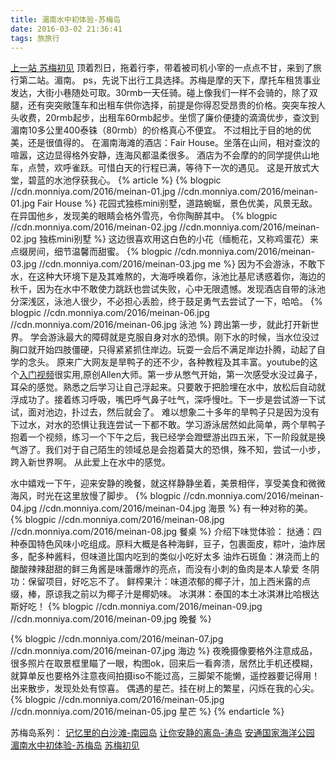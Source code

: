 ```yaml
---
title: 湄南水中初体验-苏梅岛
date: 2016-03-02 21:36:41
tags: 旅旅行
---
```

[上一站 苏梅初见](//monniya.com/2016/03/10/samui/)
顶着烈日，拖着行李，带着被司机小宰的一点点不甘，来到了旅行第二站。湄南。
ps，先说下出行工具选择。苏梅是摩的天下，摩托车租赁事业发达，大街小巷随处可取。30rmb一天任骑。碰上像我们一样不会骑的，除了双腿，还有突突敞篷车和出租车供你选择，前提是你得忍受昂贵的价格。突突车按人头收费，20rmb起步，出租车60rmb起步。坐惯了廉价便捷的滴滴优步，查汶到湄南10多公里400泰铢（80rmb）的价格真心不便宜。
不过相比于目的地的优美，还是很值得的。
在湄南海滩的酒店：Fair House。坐落在山间，相对查汶的喧嚣，这边显得格外安静，连海风都温柔很多。
酒店为不会摩的的同学提供山地车，点赞，欢呼雀跃。可惜白天的行程已满，等待下一次的遇见。
这是开放式大堂，碧蓝的水池俘获我心。
{% article %}
{% blogpic //cdn.monniya.com/2016/meinan-01.jpg //cdn.monniya.com/2016/meinan-01.jpg Fair House %}
花园式独栋mini别墅，道路蜿蜒，景色优美，风景无敌。在异国他乡，发现美的眼睛会格外雪亮，令你陶醉其中。
{% blogpic //cdn.monniya.com/2016/meinan-02.jpg //cdn.monniya.com/2016/meinan-02.jpg 独栋mini别墅 %}
这边很喜欢用这白色的小花（缅栀花，又称鸡蛋花）来点缀房间，细节温馨而甜蜜。
{% blogpic //cdn.monniya.com/2016/meinan-03.jpg //cdn.monniya.com/2016/meinan-03.jpg me %}
因为不会游泳，不敢下水，在这种大环境下是及其难熬的，大海呼唤着你，泳池比基尼诱惑着你，海边的秋千，因为在水中不敢使力跳跃也尝试失败，心中无限遗憾。发现酒店自带的泳池分深浅区，泳池人很少，不必担心丢脸，终于鼓足勇气去尝试了一下，哈哈。
{% blogpic //cdn.monniya.com/2016/meinan-06.jpg //cdn.monniya.com/2016/meinan-06.jpg 泳池 %}
跨出第一步，就此打开新世界。
学会游泳最大的障碍就是克服自身对水的恐惧。刚下水的时候，当水位没过胸口就开始四肢僵硬，只得紧紧抓住岸边。玩耍一会后不满足岸边扑腾，动起了自学的念头。
原来广大网友是旱鸭子的还不少，各种教程及其丰富。youtube的这个[入门视频](https://www.youtube.com/watch?v=hz0ihE_DKGA)很实用,原创Allen大师。第一步从憋气开始，第一次感受水没过鼻子，耳朵的感觉。熟悉之后学习让自己浮起来。只要敢于把脸埋在水中，放松后自动就浮成功了。接着练习呼吸，嘴巴呼气鼻子吐气，深呼慢吐。下一步是尝试游一下试试，面对池边，扑过去，然后就会了。
难以想象二十多年的旱鸭子只是因为没有下过水，对水的恐惧让我连尝试一下都不敢。学习游泳居然如此简单，两个旱鸭子抱着一个视频，练习一个下午之后，我已经学会蹬壁游出四五米，下一阶段就是换气游了。我们对于自己陌生的领域总是会抱着莫大的恐惧，殊不知，尝试一小步，跨入新世界啊。
从此爱上在水中的感觉。

水中嬉戏一下午，迎来安静的晚餐，就这样静静坐着，美景相伴，享受美食和微微海风，时光在这里放慢了脚步。
{% blogpic //cdn.monniya.com/2016/meinan-04.jpg //cdn.monniya.com/2016/meinan-04.jpg 海景 %}
有一种对称的美。
{% blogpic //cdn.monniya.com/2016/meinan-08.jpg //cdn.monniya.com/2016/meinan-08.jpg 餐桌 %}
介绍下味觉体验：
挞通：四种泰国特色风味小吃组成。原料大概是各种海鲜，豆子，包裹面皮，粽叶，油炸居多，配多种酱料，但味道比国内吃到的类似小吃好太多
油炸石斑鱼：淋浇而上的酸酸辣辣甜甜的鲜三角酱是味蕾爆炸的亮点，而没有小刺的鱼肉是本人挚爱
冬阴功：保留项目，好吃忘不了。
鲜榨果汁：味道浓郁的椰子汁，加上西米露的点缀，棒，原谅我之前以为椰子汁是椰奶味。
冰淇淋：泰国的本土冰淇淋比哈根达斯好吃！
{% blogpic //cdn.monniya.com/2016/meinan-09.jpg //cdn.monniya.com/2016/meinan-09.jpg 晚餐 %}

{% blogpic //cdn.monniya.com/2016/meinan-07.jpg //cdn.monniya.com/2016/meinan-07.jpg 海边 %}
夜晚摄像要格外注意成品，很多照片在取景框里瞄了一眼，构图ok，回来后一看奔溃，居然比手机还模糊，就算单反也要格外注意夜间拍摄iso不能过高，三脚架不能懒，遥控器要记得用！
出来散步，发现处处有惊喜。
偶遇的星芒。挂在树上的繁星，闪烁在我的心尖。
{% blogpic //cdn.monniya.com/2016/meinan-05.jpg //cdn.monniya.com/2016/meinan-05.jpg 星芒 %}
{% endarticle %}


苏梅岛系列：
[记忆里的白沙滩-南园岛](//monniya.com/2016/05/07/nangyuan/)
[让你安静的离岛-涛岛](//monniya.com/2016/04/18/kohtao/)
[安通国家海洋公园](//monniya.com/2016/03/03/angthong/)
[湄南水中初体验-苏梅岛](//monniya.com/2016/03/03/angthong/)
[苏梅初见](//monniya.com/2016/02/29/samui/)
